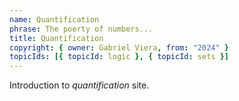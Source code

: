 ```yaml
---
name: Quantification
phrase: The poerty of numbers...
title: Quantification
copyright: { owner: Gabriel Viera, from: "2024" }
topicIds: [{ topicId: logic }, { topicId: sets }]
---
```


Introduction to _quantification_ site.

